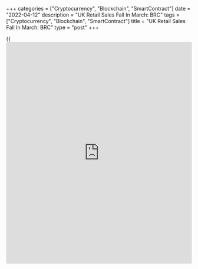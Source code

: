 +++
categories = ["Cryptocurrency", "Blockchain", "SmartContract"]
date = "2022-04-12"
description = "UK Retail Sales Fall In March: BRC"
tags = ["Cryptocurrency", "Blockchain", "SmartContract"]
title = "UK Retail Sales Fall In March: BRC"
type = "post"
+++

{{<iframe id="large-banner" src="https://www.bounty.group/#slide=3.0" width="100%" height="600" scrolling="no" style="border: 0px solid rgb(216, 221, 230); border-radius: 3px;">}}

UK retail sales declined slightly in March as consumer confidence
continued to weaken, the British Retail Consortium said on Tuesday.

The like-for-like sales dropped 0.4 percent in March from the previous
year. Meanwhile, total sales grew 3.1 percent, underpinned by non-food
sales.

Food sales were down 6.1 percent, due to the timing of Easter in 2021
and compounded by the impact of the lockdown in March last year.

The rising cost-of-living and the ongoing war in Ukraine dampened
consumer confidence, Helen Dickinson, chief executive at BRC, said.
Furthermore, households are yet to feel the full impact of the recent
rise in energy prices and national insurance changes.

There is also potential for further supply chain disruption, with China
putting key manufacturing and port cities into lockdown, Dickinson
noted. Ultimately, consumers face an enormous challenge this year, and
this is likely to be reflected in retail spend in the future.

For comments and feedback [contact](https://www.playgroundfx.com/contact/): editorial@rtt[news](https://www.letsplayfx.com/blog/forex-news-website/).com

[Economic News][1]

 **What parts of the world are seeing the best (and worst) economic
performances lately? Click[here][2] to check out our [Econ Scorecard][2]
and find out! See up-to-the-moment [ranking](https://www.playgroundfx.com/blog/crypto-exchange-ranking/)s for the best and worst
performers in [GDP][3], [unemployment rate][4], [inflation][5] and much
more.**

   1. www.rtt[news](https://www.letsplayfx.com/blog/forex-news-website/).com/Content/EconomicNews.aspx
   2. www.rtt[news](https://www.letsplayfx.com/blog/forex-news-website/).com/economic-scorecard/world-rank/PPI/highest-performance.aspx
   3. www.rtt[news](https://www.letsplayfx.com/blog/forex-news-website/).com/economic-scorecard/world-rank/GDP/highest-performance.aspx
   4. www.rtt[news](https://www.letsplayfx.com/blog/forex-news-website/).com/economic-scorecard/world-rank/unemployment-rate/lowest-performance.aspx
   5. www.rtt[news](https://www.letsplayfx.com/blog/forex-news-website/).com/economic-scorecard/world-rank/CPI/highest-performance.aspx